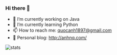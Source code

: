 ### Hi there 👋

- 🔭 I’m currently working on Java
- 🌱 I’m currently learning Python
- 📫 How to reach me: quocanh1897@gmail.com
- 🤟 Personal blog: http://anhnq.com/

![stats](https://github-readme-stats.vercel.app/api?username=quocanh1897&show_icons=true&theme=merko)
